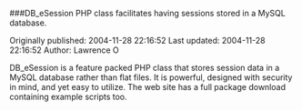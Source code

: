 ###DB_eSession PHP class facilitates having sessions stored in a MySQL database.

Originally published: 2004-11-28 22:16:52
Last updated: 2004-11-28 22:16:52
Author: Lawrence O

DB_eSession is a feature packed PHP class that stores session data in a MySQL database rather than flat files. It is powerful, designed with security in mind, and yet easy to utilize. The web site has a full package download containing example scripts too.